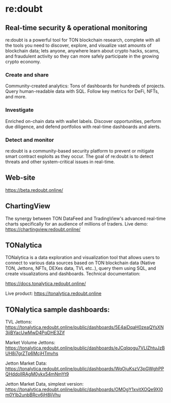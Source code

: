 # re:doubt
## Real-time security & operational monitoring

re:doubt is a powerful tool for TON blockchain research, complete with all the tools you need to discover, explore, and visualize vast amounts of blockchain data; lets anyone, anywhere learn about crypto hacks, scams, and fraudulent activity so they can more safely participate in the growing crypto economy.

### Create and share
Community-created analytics: Tons of dashboards for hundreds of projects. Query human-readable data with SQL. Follow key metrics for DeFi, NFTs, and more.

### Investigate
Enriched on-chain data with wallet labels. Discover opportunities, perform due diligence, and defend portfolios with real-time dashboards and alerts.

### Detect and monitor
re:doubt is a community-based security platform to prevent or mitigate smart contract exploits as they occur. The goal of re:doubt is to detect threats and other system-critical issues in real-time.

## Web-site

https://beta.redoubt.online/

## ChartingView
The synergy between TON DataFeed and TradingView's advanced real-time charts specifically for an audience of millions of traders.
Live demo: https://chartingview.redoubt.online/ 

## TONalytica

TONalytica is a data exploration and visualization tool that allows users to connect to various data sources based on TON blockchain data (Native TON, Jettons, NFTs, DEXes data, TVL etc..), query them using SQL, and create visualizations and dashboards. Technical documentation:

https://docs.tonalytica.redoubt.online/

Live product:
https://tonalytica.redoubt.online

## TONalytica sample dashboards:


TVL Jettons: 
https://tonalytica.redoubt.online/public/dashboards/5E4aiDqaH0zeaQYsXN3iiBYacUwMwD4PqDHE3Zif

Market Volume Jettons:
https://tonalytica.redoubt.online/public/dashboards/eJCqlqogu7VLIZhtuJzBUH8i7grZTp6McjHTmvhs

Jetton <specific> Market Data:
https://tonalytica.redoubt.online/public/dashboards/WqOjuKszV3pGWghPPQHddollRAgM0ykx54mNmYt9

Jetton <specific> Market Data, simplest version:
https://tonalytica.redoubt.online/public/dashboards/OMOgY1xvitXOQe9XI0m0YIb2unbBRcv6jH8ljVhu

